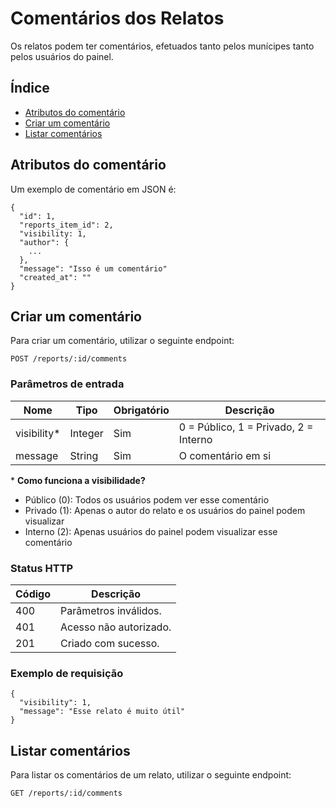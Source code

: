 # Comentários dos Relatos

Os relatos podem ter comentários, efetuados tanto pelos munícipes tanto pelos usuários do painel.

## Índice

* [Atributos do comentário](#attributes)
* [Criar um comentário](#create)
* [Listar comentários](#list)


## Atributos do comentário <a name="attributes"></a>

Um exemplo de comentário em JSON é:

    {
      "id": 1,
      "reports_item_id": 2,
      "visibility: 1,
      "author": {
        ...
      },
      "message": "Isso é um comentário"
      "created_at": ""
    }

## Criar um comentário <a name="create"></a>

Para criar um comentário, utilizar o seguinte endpoint:

`POST /reports/:id/comments`

### Parâmetros de entrada

| Nome        | Tipo    | Obrigatório | Descrição                             |
|-------------|---------|-------------|---------------------------------------|
| visibility* | Integer | Sim         | 0 = Público, 1 = Privado, 2 = Interno |
| message     | String  | Sim         | O comentário em si                    |

\* __Como funciona a visibilidade?__

* Público  (0): Todos os usuários podem ver esse comentário
* Privado  (1): Apenas o autor do relato e os usuários do painel podem visualizar
* Interno (2): Apenas usuários do painel podem visualizar esse comentário

### Status HTTP

| Código | Descrição              |
|--------|------------------------|
| 400    | Parâmetros inválidos.  |
| 401    | Acesso não autorizado. |
| 201    | Criado com sucesso.    |

### Exemplo de requisição

    {
      "visibility": 1,
      "message": "Esse relato é muito útil"
    }

## Listar comentários <a name="list"></a>

Para listar os comentários de um relato, utilizar o seguinte endpoint:

`GET /reports/:id/comments`
